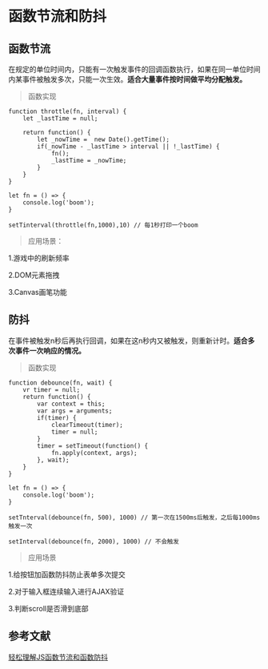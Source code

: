 # 函数节流和防抖

## 函数节流

在规定的单位时间内，只能有一次触发事件的回调函数执行，如果在同一单位时间内某事件被触发多次，只能一次生效。**适合大量事件按时间做平均分配触发。**

> 函数实现

```
function throttle(fn, interval) {
    let _lastTime = null;

    return function() {
        let _nowTime =  new Date().getTime();
        if(_nowTime - _lastTime > interval || !_lastTime) {
            fn();
            _lastTime = _nowTime;
        }
    }
}

let fn = () => {
    console.log('boom');
}

setTinterval(throttle(fn,1000),10) // 每1秒打印一个boom
``` 

> 应用场景：

1.游戏中的刷新频率

2.DOM元素拖拽

3.Canvas画笔功能

## 防抖

在事件被触发n秒后再执行回调，如果在这n秒内又被触发，则重新计时。**适合多次事件一次响应的情况。**

> 函数实现

```
function debounce(fn, wait) {
    vr timer = null;
    return function() {
        var context = this;
        var args = arguments;
        if(timer) {
            clearTimeout(timer);
            timer = null;
        }
        timer = setTimeout(function() {
            fn.apply(context, args);
        }, wait);
    }
}

let fn = () => {
    console.log('boom');
}

setTnterval(debounce(fn, 500), 1000) // 第一次在1500ms后触发，之后每1000ms触发一次

setInterval(debounce(fn, 2000), 1000) // 不会触发
```

> 应用场景

1.给按钮加函数防抖防止表单多次提交

2.对于输入框连续输入进行AJAX验证

3.判断scroll是否滑到底部

## 参考文献

[轻松理解JS函数节流和函数防抖](https://juejin.im/post/5a35ed25f265da431d3cc1b1)